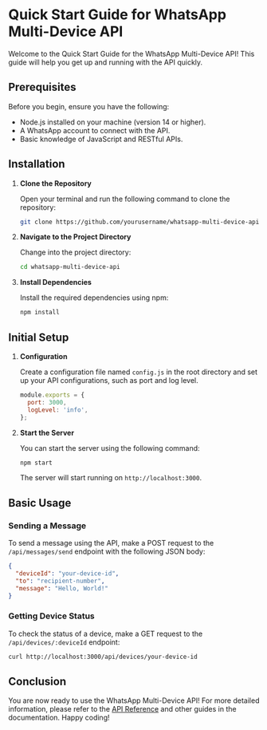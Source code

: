 # Quick Start Guide for WhatsApp Multi-Device API

Welcome to the Quick Start Guide for the WhatsApp Multi-Device API! This guide will help you get up and running with the API quickly.

## Prerequisites

Before you begin, ensure you have the following:

- Node.js installed on your machine (version 14 or higher).
- A WhatsApp account to connect with the API.
- Basic knowledge of JavaScript and RESTful APIs.

## Installation

1. **Clone the Repository**

   Open your terminal and run the following command to clone the repository:

   ```bash
   git clone https://github.com/yourusername/whatsapp-multi-device-api.git
   ```

2. **Navigate to the Project Directory**

   Change into the project directory:

   ```bash
   cd whatsapp-multi-device-api
   ```

3. **Install Dependencies**

   Install the required dependencies using npm:

   ```bash
   npm install
   ```

## Initial Setup

1. **Configuration**

   Create a configuration file named `config.js` in the root directory and set up your API configurations, such as port and log level.

   ```javascript
   module.exports = {
     port: 3000,
     logLevel: 'info',
   };
   ```

2. **Start the Server**

   You can start the server using the following command:

   ```bash
   npm start
   ```

   The server will start running on `http://localhost:3000`.

## Basic Usage

### Sending a Message

To send a message using the API, make a POST request to the `/api/messages/send` endpoint with the following JSON body:

```json
{
  "deviceId": "your-device-id",
  "to": "recipient-number",
  "message": "Hello, World!"
}
```

### Getting Device Status

To check the status of a device, make a GET request to the `/api/devices/:deviceId` endpoint:

```bash
curl http://localhost:3000/api/devices/your-device-id
```

## Conclusion

You are now ready to use the WhatsApp Multi-Device API! For more detailed information, please refer to the [API Reference](../api-reference/index.md) and other guides in the documentation. Happy coding!